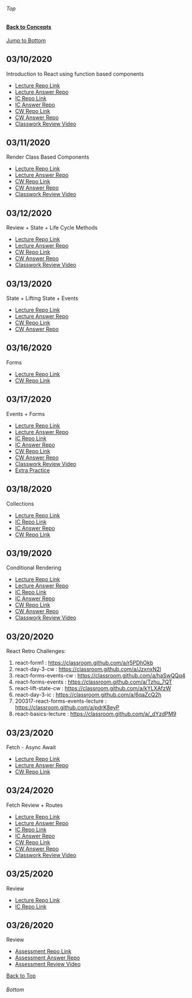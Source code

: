 ###### Top
#### [Back to Concepts](README.md)

[Jump to Bottom](#Bottom)
## 03/10/2020
Introduction to React using function based components
- [Lecture Repo Link](https://classroom.github.com/a/_dYzdPM9)
- [Lecture Answer Repo](https://github.com/cs-fullstack-2020-spring/react-basics-lecture-autumn-ragland)
- [IC Repo Link](https://classroom.github.com/a/JbD8WNh1)
- [IC Answer Repo](https://github.com/cs-fullstack-2020-spring/react-basics-ic-autumn-ragland/tree/master/ic-app)
- [CW Repo Link](https://classroom.github.com/a/63l-36rn)
- [CW Answer Repo](https://github.com/cs-fullstack-2020-spring/react-basics-cw-autumn-ragland/tree/master/cw-app)
- [Classwork Review Video](https://youtu.be/2xBUhGVVXog)

## 03/11/2020
Render Class Based Components
- [Lecture Repo Link](https://classroom.github.com/a/n2CDh3FC)
- [Lecture Answer Repo](https://github.com/cs-fullstack-2020-spring/react-class-components-lecture-20200311-autumn-ragland)
- [CW Repo Link](https://classroom.github.com/a/FMt8Fqo9)
- [CW Answer Repo](https://github.com/cs-fullstack-2020-spring/react-class-components1-cw-autumn-ragland)
- [Classwork Review Video](#)

## 03/12/2020
Review + State + Life Cycle Methods
- [Lecture Repo Link](https://classroom.github.com/a/ToQ1zz0v)
- [Lecture Answer Repo](https://github.com/cs-fullstack-2020-spring/react-day3-lecture-autumn-ragland)
- [CW Repo Link](https://classroom.github.com/a/JzxnxN2l)
- [CW Answer Repo](https://github.com/cs-fullstack-2020-spring/react-day-3-cw-autumn-ragland)
- [Classwork Review Video](https://youtu.be/qGJy_6DspTQ)

## 03/13/2020
State + Lifting State + Events
- [Lecture Repo Link](https://classroom.github.com/a/Mk2q1wFC)
- [Lecture Answer Repo]( https://github.com/cs-fullstack-2020-spring/react-lift-state-20200313-autumn-ragland)
- [CW Repo Link](https://classroom.github.com/a/kYLXAfzW)
- [CW Answer Repo](https://github.com/cs-fullstack-2020-spring/react-lift-state-cw-autumn-ragland)

## 03/16/2020
Forms
- [Lecture Repo Link](https://classroom.github.com/a/c31Aq9zG)
- [CW Repo Link](https://classroom.github.com/a/BUdwwE7s)

## 03/17/2020
Events + Forms
- [Lecture Repo Link](https://classroom.github.com/a/pdrK8eyP)
- [Lecture Answer Repo](https://github.com/cs-fullstack-2020-spring/200317-react-forms-events-lecture-autumn-ragland)
- [IC Repo Link](https://classroom.github.com/a/pSVOjGF6)
- [IC Answer Repo](https://github.com/cs-fullstack-2020-spring/200317-react-forms-events-ic-autumn-ragland)
- [CW Repo Link](https://classroom.github.com/a/preVjhwp)
- [CW Answer Repo](https://github.com/cs-fullstack-2020-spring/200317-react-forms-events-cw-autumn-ragland)
- [Classwork Review Video](https://youtu.be/9bolMZYzScE)
- [Extra Practice](https://classroom.github.com/a/dQKnOc82)

## 03/18/2020
Collections
- [Lecture Repo Link](https://classroom.github.com/a/0T5MPrYw)
- [IC Repo Link](https://classroom.github.com/a/SjzclVZ9)
- [IC Answer Repo](https://github.com/cs-fullstack-2020-spring/200318-react-list-keys-lecture-Kevin-CodeCrew)
- [CW Repo Link](https://classroom.github.com/a/aXjgsCR-)

## 03/19/2020
Conditional Rendering
- [Lecture Repo Link](https://classroom.github.com/a/3phmD-cI)
- [Lecture Answer Repo](https://github.com/cs-fullstack-2020-spring/200319-react-conditional-rendering-lecture-autumn-ragland)
- [IC Repo Link](https://classroom.github.com/a/wy-4_SYn)
- [IC Answer Repo](https://github.com/cs-fullstack-2020-spring/200319-react-conditional-rendering-ic-autumn-ragland)
- [CW Repo Link](https://classroom.github.com/a/1OP2glTl)
- [CW Answer Repo](https://github.com/cs-fullstack-2020-spring/200319-react-conditional-rendering-cw-autumn-ragland)
- [Classwork Review Video](https://youtu.be/p8awkN4skT4)

## 03/20/2020
React Retro Challenges:
1. react-form1 : https://classroom.github.com/a/r5PDhOkb
2. react-day-3-cw : https://classroom.github.com/a/JzxnxN2l
3. react-forms-events-cw : https://classroom.github.com/a/haSwQQq4
4. react-forms-events : https://classroom.github.com/a/Tzhu_7QT
5. react-lift-state-cw : https://classroom.github.com/a/kYLXAfzW
6. react-day-3-ic : https://classroom.github.com/a/6qaZcQ2h
7. 200317-react-forms-events-lecture : https://classroom.github.com/a/pdrK8eyP
8. react-basics-lecture : https://classroom.github.com/a/_dYzdPM9

## 03/23/2020
Fetch - Async Await
- [Lecture Repo Link](https://classroom.github.com/a/IyRK23v3)
- [Lecture Answer Repo](https://github.com/cs-fullstack-2020-spring/react-open-api-lecture-3wcircus)
- [CW Repo Link](https://classroom.github.com/a/n8AMkr1y)

## 03/24/2020
Fetch Review + Routes
- [Lecture Repo Link](https://classroom.github.com/a/e-U2D8lJ)
- [Lecture Answer Repo](https://github.com/cs-fullstack-2020-spring/200324-react-routes-lecture-autumn-ragland)
- [IC Repo Link](https://classroom.github.com/a/q780hGiQ)
- [IC Answer Repo](https://github.com/cs-fullstack-2020-spring/200324-react-routes-ic-autumn-ragland)
- [CW Repo Link](https://classroom.github.com/a/w-SQbfVH)
- [CW Answer Repo](https://github.com/cs-fullstack-2020-spring/200324-react-routes-cw-autumn-ragland)
- [Classwork Review Video](https://youtu.be/3yqIc4hmkaA)

## 03/25/2020
Review
- [Lecture Repo Link](https://classroom.github.com/a/EWvBC4Y0)
- [IC Repo Link](https://classroom.github.com/a/ioE-u07j)

## 03/26/2020
Review
- [Assessment Repo Link](https://classroom.github.com/a/I6yOU-ZC)
- [Assessment Answer Repo](https://github.com/cs-fullstack-2020-spring/coding-concepts-assessment-2-autumn-ragland)
- [Assessment Review Video](https://youtu.be/GeKhpZgSn3Q)

[Back to Top](#Top)
###### Bottom